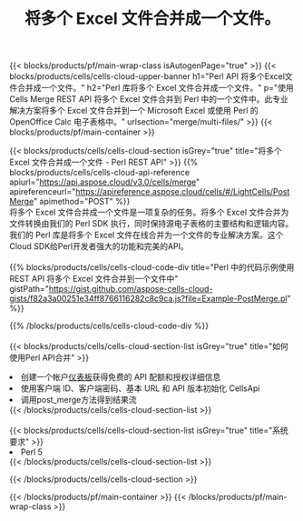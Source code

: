 ﻿---
title: 将多个 Excel 文件合并成一个文件。
description: 用于合并多个 Excel 文件的云 API 和 SDK。 Cells云API将多个Excel文件合并成一个文件。SDK支持多种开发语言。它们包括 Android、C#、Go、Java、NodeJS、Perl、PHP、Python、Ruby 和 swift。
url: /zh/perl/merge/multi-files/
---
{{< blocks/products/pf/main-wrap-class isAutogenPage="true" >}}
{{< blocks/products/cells/cells-cloud-upper-banner h1="Perl API 将多个Excel文件合并成一个文件。" h2="Perl 库将多个 Excel 文件合并成一个文件。" p="使用 Cells Merge REST API 将多个 Excel 文件合并到 Perl 中的一个文件中。此专业解决方案将多个 Excel 文件合并到一个 Microsoft Excel 或使用 Perl 的 OpenOffice Calc 电子表格中。" urlsection="merge/multi-files/" >}}
{{< blocks/products/pf/main-container >}}

{{< blocks/products/cells/cells-cloud-section isGrey="true" title="将多个 Excel 文件合并成一个文件 - Perl REST API" >}}
{{% blocks/products/cells/cells-cloud-api-reference apiurl="https://api.aspose.cloud/v3.0/cells/merge" apireferenceurl="https://apireference.aspose.cloud/cells/#/LightCells/PostMerge" apimethod="POST" %}}
<br/>
将多个 Excel 文件合并成一个文件是一项复杂的任务。将多个 Excel 文件合并为文件转换由我们的 Perl SDK 执行，同时保持源电子表格的主要结构和逻辑内容。我们的 Perl 库是将多个 Excel 文件在线合并为一个文件的专业解决方案。这个Cloud SDK给Perl开发者强大的功能和完美的API。
<br/>
<br/>
{{% blocks/products/cells/cells-cloud-code-div title="Perl 中的代码示例使用 REST API 将多个 Excel 文件合并到一个文件中" gistPath="https://gist.github.com/aspose-cells-cloud-gists/f82a3a00251e34ff8766116282c8c9ca.js?file=Example-PostMerge.pl" %}}
  
{{% /blocks/products/cells/cells-cloud-code-div %}}
<br/>
<br/>
{{< blocks/products/cells/cells-cloud-section-list isGrey="true" title="如何使用Perl API合并" >}}
<li>创建一个帐户<a href="https://dashboard.aspose.cloud/">仪表板</a>获得免费的 API 配额和授权详细信息</li>
<li>使用客户端 ID、客户端密码、基本 URL 和 API 版本初始化 CellsApi</li>
<li>调用post_merge方法得到结果流</li>
{{< /blocks/products/cells/cells-cloud-section-list >}}
<br/>
<br/>
{{< blocks/products/cells/cells-cloud-section-list isGrey="true" title="系统要求" >}}
<li>Perl 5</li>
{{< /blocks/products/cells/cells-cloud-section-list >}}

{{< /blocks/products/cells/cells-cloud-section >}}

{{< /blocks/products/pf/main-container >}}
{{< /blocks/products/pf/main-wrap-class >}}
